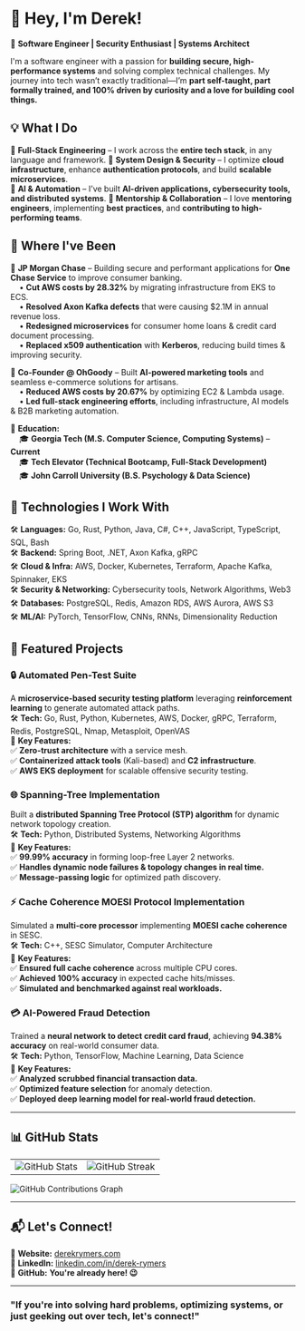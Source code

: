 # **👋 Hey, I'm Derek!**  
🚀 **Software Engineer | Security Enthusiast | Systems Architect**  

I'm a software engineer with a passion for **building secure, high-performance systems** and solving complex technical challenges. My journey into tech wasn’t exactly traditional—I’m **part self-taught, part formally trained, and 100% driven by curiosity and a love for building cool things.**  

## **💡 What I Do**  
🔹 **Full-Stack Engineering** – I work across the **entire tech stack**, in any language and framework. 
🔹 **System Design & Security** – I optimize **cloud infrastructure**, enhance **authentication protocols**, and build **scalable microservices**.  
🔹 **AI & Automation** – I’ve built **AI-driven applications, cybersecurity tools, and distributed systems**. 
🔹 **Mentorship & Collaboration** – I love **mentoring engineers**, implementing **best practices**, and **contributing to high-performing teams**.  

## **🏢 Where I've Been**  
🔹 **JP Morgan Chase** – Building secure and performant applications for **One Chase Service** to improve consumer banking.  
&nbsp;&nbsp;&nbsp;&nbsp;• **Cut AWS costs by 28.32%** by migrating infrastructure from EKS to ECS.  
&nbsp;&nbsp;&nbsp;&nbsp;• **Resolved Axon Kafka defects** that were causing $2.1M in annual revenue loss.  
&nbsp;&nbsp;&nbsp;&nbsp;• **Redesigned microservices** for consumer home loans & credit card document processing.  
&nbsp;&nbsp;&nbsp;&nbsp;• **Replaced x509 authentication** with **Kerberos**, reducing build times & improving security.  

🔹 **Co-Founder @ OhGoody** – Built **AI-powered marketing tools** and seamless e-commerce solutions for artisans.  
&nbsp;&nbsp;&nbsp;&nbsp;• **Reduced AWS costs by 20.67%** by optimizing EC2 & Lambda usage.  
&nbsp;&nbsp;&nbsp;&nbsp;• **Led full-stack engineering efforts**, including infrastructure, AI models & B2B marketing automation.  

🔹 **Education:**  
&nbsp;&nbsp;&nbsp;&nbsp;🎓 **Georgia Tech (M.S. Computer Science, Computing Systems)** – **Current**  
&nbsp;&nbsp;&nbsp;&nbsp;🎓 **Tech Elevator (Technical Bootcamp, Full-Stack Development)**  
&nbsp;&nbsp;&nbsp;&nbsp;🎓 **John Carroll University (B.S. Psychology & Data Science)**  

## **🔧 Technologies I Work With**  
🛠️ **Languages:** Go, Rust, Python, Java, C#, C++, JavaScript, TypeScript, SQL, Bash  
🛠️ **Backend:** Spring Boot, .NET, Axon Kafka, gRPC  
🛠️ **Cloud & Infra:** AWS, Docker, Kubernetes, Terraform, Apache Kafka, Spinnaker, EKS  
🛠️ **Security & Networking:** Cybersecurity tools, Network Algorithms, Web3  
🛠️ **Databases:** PostgreSQL, Redis, Amazon RDS, AWS Aurora, AWS S3  
🛠️ **ML/AI:** PyTorch, TensorFlow, CNNs, RNNs, Dimensionality Reduction  

## **🚀 Featured Projects**  

### **🔒 Automated Pen-Test Suite**  
A **microservice-based security testing platform** leveraging **reinforcement learning** to generate automated attack paths.  
🛠 **Tech:** Go, Rust, Python, Kubernetes, AWS, Docker, gRPC, Terraform, Redis, PostgreSQL, Nmap, Metasploit, OpenVAS  
📌 **Key Features:**  
✅ **Zero-trust architecture** with a service mesh.  
✅ **Containerized attack tools** (Kali-based) and **C2 infrastructure**.  
✅ **AWS EKS deployment** for scalable offensive security testing.  

### **🌐 Spanning-Tree Implementation**  
Built a **distributed Spanning Tree Protocol (STP) algorithm** for dynamic network topology creation.  
🛠 **Tech:** Python, Distributed Systems, Networking Algorithms  
📌 **Key Features:**  
✅ **99.99% accuracy** in forming loop-free Layer 2 networks.  
✅ **Handles dynamic node failures & topology changes in real time.**  
✅ **Message-passing logic** for optimized path discovery.  

### **⚡ Cache Coherence MOESI Protocol Implementation**  
Simulated a **multi-core processor** implementing **MOESI cache coherence** in SESC.  
🛠 **Tech:** C++, SESC Simulator, Computer Architecture  
📌 **Key Features:**  
✅ **Ensured full cache coherence** across multiple CPU cores.  
✅ **Achieved 100% accuracy** in expected cache hits/misses.  
✅ **Simulated and benchmarked against real workloads.**  

### **💳 AI-Powered Fraud Detection**  
Trained a **neural network to detect credit card fraud**, achieving **94.38% accuracy** on real-world consumer data.  
🛠 **Tech:** Python, TensorFlow, Machine Learning, Data Science  
📌 **Key Features:**  
✅ **Analyzed scrubbed financial transaction data.**  
✅ **Optimized feature selection** for anomaly detection.  
✅ **Deployed deep learning model for real-world fraud detection.**  

---

## **📊 GitHub Stats**  

<table>
  <tr>
    <td>
      <img src="https://github-readme-stats.vercel.app/api?username=DRymers7&show_icons=true&theme=tokyonight" alt="GitHub Stats" />
    </td>
    <td>
      <img src="https://github-readme-streak-stats.herokuapp.com/?user=DRymers7&theme=tokyonight" alt="GitHub Streak" />
    </td>
  </tr>
</table>

![GitHub Contributions Graph](https://github-readme-activity-graph.vercel.app/graph?username=DRymers7&theme=github-dark)  

---

## **📬 Let's Connect!**  
📌 **Website:** [derekrymers.com](#)  
📌 **LinkedIn:** [linkedin.com/in/derek-rymers](https://www.linkedin.com/in/derek-rymers/)  
📌 **GitHub:** **You're already here! 😉**  

---

### **"If you're into solving hard problems, optimizing systems, or just geeking out over tech, let's connect!"** 
